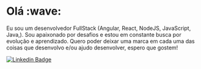 <h1>Olá :wave: </h1>

Eu sou um desenvolvedor FullStack (Angular, React, NodeJS, JavaScript, Java,).
Sou apaixonado por desafios e estou em constante busca por evolução e aprendizado.
Quero poder deixar uma marca em cada uma das coisas que desenvolvo e/ou ajudo desenvolver, espero que gostem!

<a href="https://www.linkedin.com/in/vitor-medeiro-9096ab138/">
<img alt="Linkedin Badge" src="https://img.shields.io/badge/-Daniel%20Spiegel-blue?style=flat-square&logo=Linkedin&logoColor=white&link=https://www.linkedin.com/in/daniel-spiegel/"/></a>

